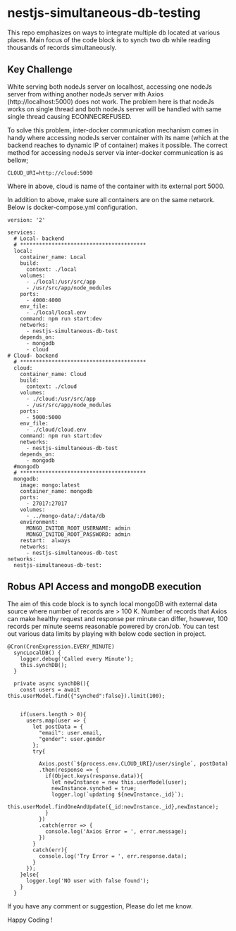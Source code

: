 # nestjs-simultaneous-db-testing
This repo emphasizes on ways to integrate multiple db located at various places. Main focus of the code block is to synch two db while reading thousands of records simultaneously.

## Key Challenge
White serving both nodeJs server on localhost, accessing one nodeJs server from withing another nodeJs server with Axios (http://localhost:5000) does not work. The problem here is that nodeJs works on single thread and both nodeJs server will be handled with same single thread causing ECONNECREFUSED.

To solve this problem, inter-docker communication mechanism comes in handy where accessing nodeJs server container with its name (which at the backend reaches to dynamic IP of container) makes it possible. The correct method for accessing nodeJs server via inter-docker communication is as bellow;

```
CLOUD_URI=http://cloud:5000

```

Where in above, cloud is name of the container with its external port 5000. 

In addition to above, make sure all containers are on the same network. Below is docker-compose.yml configuration.

```
version: '2'

services:
  # Local- backend
  # ****************************************
  local:
    container_name: Local
    build:
      context: ./local
    volumes:
      - ./local:/usr/src/app
      - /usr/src/app/node_modules
    ports:
      - 4000:4000
    env_file: 
      - ./local/local.env
    command: npm run start:dev
    networks:
      - nestjs-simultaneous-db-test
    depends_on:
      - mongodb
      - cloud
# Cloud- backend
  # ****************************************
  cloud:
    container_name: Cloud
    build:
      context: ./cloud
    volumes:
      - ./cloud:/usr/src/app
      - /usr/src/app/node_modules
    ports:
      - 5000:5000
    env_file:
      - ./cloud/cloud.env
    command: npm run start:dev
    networks:
      - nestjs-simultaneous-db-test
    depends_on:
      - mongodb
  #mongodb
  # ****************************************
  mongodb:
    image: mongo:latest
    container_name: mongodb
    ports:
      - 27017:27017
    volumes:
      - ../mongo-data/:/data/db
    environment:
      MONGO_INITDB_ROOT_USERNAME: admin
      MONGO_INITDB_ROOT_PASSWORD: admin
    restart:  always
    networks:
      - nestjs-simultaneous-db-test
networks:
  nestjs-simultaneous-db-test: 

```

## Robus API Access and mongoDB execution
The aim of this code block is to synch local mongoDB with external data source where number of records are > 100 K. Number of records that Axios can make healthy request and response per minute can differ, however, 100 records per minute seems reasonable powered by cronJob. You can test out various data limits by playing with below code section in project.

```
@Cron(CronExpression.EVERY_MINUTE)
  syncLocalDB() {
    logger.debug('Called every Minute');
    this.synchDB();
  }

  private async synchDB(){
    const users = await this.userModel.find({"synched":false}).limit(100);
    

    if(users.length > 0){
      users.map(user => {
        let postData = {
          "email": user.email,
          "gender": user.gender
        };
        try{
            
          Axios.post(`${process.env.CLOUD_URI}/user/single`, postData)
          .then(response => {
            if(Object.keys(response.data)){
              let newInstance = new this.userModel(user);
              newInstance.synched = true;
              logger.log(`updating ${newInstance._id}`);
              this.userModel.findOneAndUpdate({_id:newInstance._id},newInstance);
            }
          })
          .catch(error => {
            console.log('Axios Error = ', error.message);
          })
        }
        catch(err){
          console.log('Try Error = ', err.response.data);
        }
      });
    }else{
      logger.log('NO user with false found');
    }
  }

```

If you have any comment or suggestion, Please do let me know.

Happy Coding ! 
